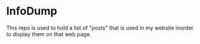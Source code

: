 # InfoDump
This repo is used to hold a list of "posts" that is used in my website inorder to display them on that web page.
